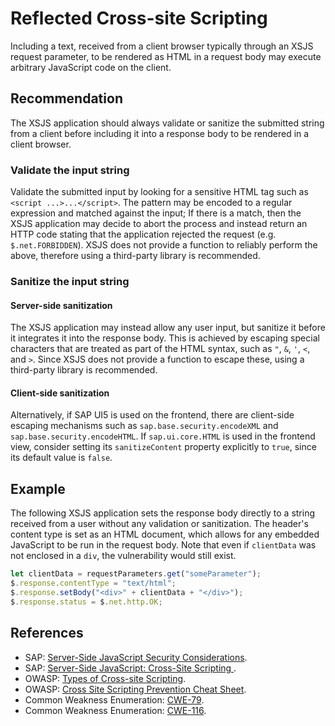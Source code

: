 # Reflected Cross-site Scripting

Including a text, received from a client browser typically through an XSJS request parameter, to be rendered as HTML in a request body may execute arbitrary JavaScript code on the client.

## Recommendation

The XSJS application should always validate or sanitize the submitted string from a client before including it into a response body to be rendered in a client browser.

### Validate the input string

Validate the submitted input by looking for a sensitive HTML tag such as `<script ...>...</script>`. The pattern may be encoded to a regular expression and matched against the input; If there is a match, then the XSJS application may decide to abort the process and instead return an HTTP code stating that the application rejected the request (e.g. `$.net.FORBIDDEN`). XSJS does not provide a function to reliably perform the above, therefore using a third-party library is recommended.

### Sanitize the input string

#### Server-side sanitization

The XSJS application may instead allow any user input, but sanitize it before it integrates it into the response body. This is achieved by escaping special characters that are treated as part of the HTML syntax, such as `"`, `&`, `'`, `<`, and `>`. Since XSJS does not provide a function to escape these, using a third-party library is recommended.

#### Client-side sanitization

Alternatively, if SAP UI5 is used on the frontend, there are client-side escaping mechanisms such as `sap.base.security.encodeXML` and `sap.base.security.encodeHTML`. If `sap.ui.core.HTML` is used in the frontend view, consider setting its `sanitizeContent` property explicitly to `true`, since its default value is `false`.

## Example

The following XSJS application sets the response body directly to a string received from a user without any validation or sanitization. The header's content type is set as an HTML document, which allows for any embedded JavaScript to be run in the request body. Note that even if `clientData` was not enclosed in a `div`, the vulnerability would still exist.

``` javascript
let clientData = requestParameters.get("someParameter");
$.response.contentType = "text/html";
$.response.setBody("<div>" + clientData + "</div>");
$.response.status = $.net.http.OK;
```

## References

* SAP: [Server-Side JavaScript Security Considerations](https://help.sap.com/docs/SAP_HANA_PLATFORM/d89d4595fae647eabc14002c0340a999/b5e65421b48c48fa87312a6023f4c414.html).
* SAP: [Server-Side JavaScript: Cross-Site Scripting
](https://help.sap.com/docs/SAP_HANA_PLATFORM/d89d4595fae647eabc14002c0340a999/0e1c9fff826a4583be715386578fffc7.html).
* OWASP: [Types of Cross-site Scripting](https://owasp.org/www-community/Types_of_Cross-Site_Scripting).
* OWASP: [Cross Site Scripting Prevention Cheat Sheet](https://cheatsheetseries.owasp.org/cheatsheets/Cross_Site_Scripting_Prevention_Cheat_Sheet.html).
* Common Weakness Enumeration: [CWE-79](https://cwe.mitre.org/data/definitions/79.html).
* Common Weakness Enumeration: [CWE-116](https://cwe.mitre.org/data/definitions/116.html).

